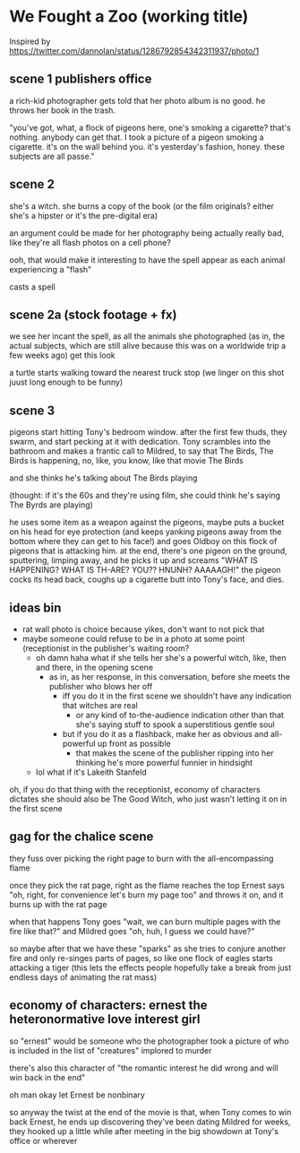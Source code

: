 # We Fought a Zoo (working title)

Inspired by https://twitter.com/dannolan/status/1286792854342311937/photo/1

## scene 1 publishers office

a rich-kid photographer gets told that her photo album is no good. he throws her book in the trash.

"you've got, what, a flock of pigeons here, one's smoking a cigarette? that's nothing. anybody can get that. I took a picture of a pigeon smoking a cigarette. it's on the wall behind you. it's yesterday's fashion, honey. these subjects are all passe."

## scene 2

she's a witch. she burns a copy of the book (or the film originals? either she's a hipster or it's the pre-digital era)

an argument could be made for her photography being actually really bad, like they're all flash photos on a cell phone?

ooh, that would make it interesting to have the spell appear as each animal experiencing a "flash"

casts a spell

## scene 2a (stock footage + fx)

we see her incant the spell, as all the animals she photographed (as in, the actual subjects, which are still alive because this was on a worldwide trip a few weeks ago) get this look

a turtle starts walking toward the nearest truck stop (we linger on this shot juust long enough to be funny)

## scene 3

pigeons start hitting Tony's bedroom window. after the first few thuds, they swarm, and start pecking at it with dedication. Tony scrambles into the bathroom and makes a frantic call to Mildred, to say that The Birds, The Birds is happening, no, like, you know, like that movie The Birds

and she thinks he's talking about The Birds playing

(thought: if it's the 60s and they're using film, she could think he's saying The Byrds are playing)

he uses some item as a weapon against the pigeons, maybe puts a bucket on his head for eye protection (and keeps yanking pigeons away from the bottom where they can get to his face!) and goes Oldboy on this flock of pigeons that is attacking him. at the end, there's one pigeon on the ground, sputtering, limping away, and he picks it up and screams "WHAT IS HAPPENING? WHAT IS TH-ARE? YOU?? HNUNH? AAAAAGH!" the pigeon cocks its head back, coughs up a cigarette butt into Tony's face, and dies.

## ideas bin

- rat wall photo is choice because yikes, don't want to not pick that
- maybe someone could refuse to be in a photo at some point (receptionist in the publisher's waiting room?
  - oh damn haha what if she tells her she's a powerful witch, like, then and there, in the opening scene
    - as in, as her response, in this conversation, before she meets the publisher who blows her off
      - iff you do it in the first scene we shouldn't have any indication that witches are real
        - or any kind of to-the-audience indication other than that she's saying stuff to spook a superstitious gentle soul
      - but if you do it as a flashback, make her as obvious and all-powerful up front as possible
        - that makes the scene of the publisher ripping into her thinking he's more powerful funnier in hindsight
  - lol what if it's Lakeith Stanfeld

oh, if you do that thing with the receptionist, economy of characters dictates she should also be The Good Witch, who just wasn't letting it on in the first scene

## gag for the chalice scene

they fuss over picking the right page to burn with the all-encompassing flame

once they pick the rat page, right as the flame reaches the top Ernest says "oh, right, for convenience let's burn my page too" and throws it on, and it burns up with the rat page

when that happens Tony goes "wait, we can burn multiple pages with the fire like that?" and Mildred goes "oh, huh, I guess we could have?"

so maybe after that we have these "sparks" as she tries to conjure another fire and only re-singes parts of pages, so like one flock of eagles starts attacking a tiger (this lets the effects people hopefully take a break from just endless days of animating the rat mass)

## economy of characters: ernest the heteronormative love interest girl

so "ernest" would be someone who the photographer took a picture of who is included in the list of "creatures" implored to murder

there's also this character of "the romantic interest he did wrong and will win back in the end"

oh man okay let Ernest be nonbinary

so anyway the twist at the end of the movie is that, when Tony comes to win back Ernest, he ends up discovering they've been dating Mildred for weeks, they hooked up a little while after meeting in the big showdown at Tony's office or wherever
